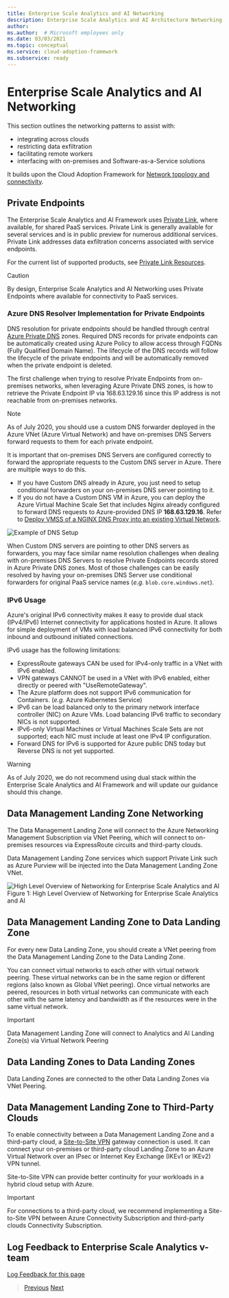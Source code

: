 ```yaml
---
title: Enterprise Scale Analytics and AI Networking
description: Enterprise Scale Analytics and AI Architecture Networking.
author: 
ms.author:  # Microsoft employees only
ms.date: 03/03/2021
ms.topic: conceptual
ms.service: cloud-adoption-framework
ms.subservice: ready
---
```


# Enterprise Scale Analytics and AI Networking

This section outlines the networking patterns to assist with:

- integrating across clouds
- restricting data exfiltration
- facilitating remote workers
- interfacing with on-premises and Software-as-a-Service solutions

It builds upon the Cloud Adoption Framework for [Network topology and connectivity](https://docs.microsoft.com/azure/cloud-adoption-framework/ready/enterprise-scale/network-topology-and-connectivity).

## Private Endpoints

The Enterprise Scale Analytics and AI Framework uses [Private Link](https://docs.microsoft.com/azure/private-link/private-link-service-overview), where available, for shared PaaS services. Private Link is generally available for several services and is in public preview for numerous additional services. Private Link addresses data exfiltration concerns associated with service endpoints.

For the current list of supported products, see [Private Link Resources](https://docs.microsoft.com/azure/private-link/private-endpoint-overview#private-link-resource).

>[!CAUTION]
>By design, Enterprise Scale Analytics and AI Networking uses Private Endpoints where available for connectivity to PaaS services.

### Azure DNS Resolver Implementation for Private Endpoints

DNS resolution for private endpoints should be handled through central [Azure Private DNS](https://docs.microsoft.com/azure/dns/private-dns-overview) zones. Required DNS records for private endpoints can be automatically created using Azure Policy to allow access through FQDNs (Fully Qualified Domain Name). The lifecycle of the DNS records will follow the lifecycle of the private endpoints and will be automatically removed when the private endpoint is deleted.

The first challenge when trying to resolve Private Endpoints from on-premises networks, when leveraging Azure Private DNS zones, is how to retrieve the Private Endpoint IP via 168.63.129.16 since this IP address is not reachable from on-premises networks.

>[!NOTE]
>As of July 2020, you should use a custom DNS forwarder deployed in the Azure VNet (Azure Virtual Network) and have on-premises DNS Servers forward requests to them for each private endpoint.

It is important that on-premises DNS Servers are configured correctly to forward the appropriate requests to the Custom DNS server in Azure. There are multiple ways to do this.

- If you have Custom DNS already in Azure, you just need to setup conditional forwarders on your on-premises DNS server pointing to it.
- If you do not have a Custom DNS VM in Azure, you can deploy the Azure Virtual Machine Scale Set that includes Nginx already configured to forward DNS requests to Azure-provided DNS IP **168.63.129.16**. Refer to [Deploy VMSS of a NGINX DNS Proxy into an existing Virtual Network](https://github.com/Microsoft/PL-DNS-Proxy).

![Example of DNS Setup](../images/dns_setup.png)

When Custom DNS servers are pointing to other DNS servers as forwarders, you may face similar name resolution challenges when dealing with on-premises DNS Servers to resolve Private Endpoints records stored in Azure Private DNS zones. Most of those challenges can be easily resolved by having your on-premises DNS Server use conditional forwarders for original PaaS service names (*e.g.* `blob.core.windows.net`).

### IPv6 Usage

Azure's original IPv6 connectivity makes it easy to provide dual stack (IPv4/IPv6) Internet connectivity for applications hosted in Azure. It allows for simple deployment of VMs with load balanced IPv6 connectivity for both inbound and outbound initiated connections.

IPv6 usage has the following limitations:

- ExpressRoute gateways CAN be used for IPv4-only traffic in a VNet with IPv6 enabled.
- VPN gateways CANNOT be used in a VNet with IPv6 enabled, either directly or peered with "UseRemoteGateway".
- The Azure platform does not support IPv6 communication for Containers. (*e.g.* Azure Kubernetes Service)
- IPv6 can be load balanced only to the primary network interface controller (NIC) on Azure VMs. Load balancing IPv6 traffic to secondary NICs is not supported.
- IPv6-only Virtual Machines or Virtual Machines Scale Sets are not supported; each NIC must include at least one IPv4 IP configuration.
- Forward DNS for IPv6 is supported for Azure public DNS today but Reverse DNS is not yet supported.

>[!WARNING]
>As of July 2020, we do not recommend using dual stack within the Enterprise Scale Analytics and AI Framework and will update our guidance should this change.

## Data Management Landing Zone Networking

The Data Management Landing Zone will connect to the Azure Networking Management Subscription via VNet Peering, which will connect to on-premises resources via ExpressRoute circuits and third-party clouds.

Data Management Landing Zone services which support Private Link such as Azure Purview will be injected into the Data Management Landing Zone VNet.

![High Level Overview of Networking for Enterprise Scale Analytics and AI](../images/networking_overview.png)
Figure 1: High Level Overview of Networking for Enterprise Scale Analytics and AI

## Data Management Landing Zone to Data Landing Zone

For every new Data Landing Zone, you should create a VNet peering from the Data Management Landing Zone to the Data Landing Zone.

You can connect virtual networks to each other with virtual network peering. These virtual networks can be in the same region or different regions (also known as Global VNet peering). Once virtual networks are peered, resources in both virtual networks can communicate with each other with the same latency and bandwidth as if the resources were in the same virtual network.

>[!IMPORTANT]
>Data Management Landing Zone will connect to Analytics and AI Landing Zone(s) via Virtual Network Peering

## Data Landing Zones to Data Landing Zones

Data Landing Zones are connected to the other Data Landing Zones via VNet Peering.

## Data Management Landing Zone to Third-Party Clouds

To enable connectivity between a Data Management Landing Zone and a third-party cloud, a [Site-to-Site VPN](https://docs.microsoft.com/azure/vpn-gateway/vpn-gateway-tutorial-vpnconnection-powershell) gateway connection is used. It can connect your on-premises or third-party cloud Landing Zone to an Azure Virtual Network over an IPsec or Internet Key Exchange (IKEv1 or IKEv2) VPN tunnel.

Site-to-Site VPN can provide better continuity for your workloads in a hybrid cloud setup with Azure.

>[!IMPORTANT]
>For connections to a third-party cloud, we recommend implementing a Site-to-Site VPN between Azure Connectivity Subscription and third-party clouds Connectivity Subscription.

## Log Feedback to Enterprise Scale Analytics v-team

[Log Feedback for this page](https://github.com/Azure/enterprise-scale-analytics/issues/new?title=&body=%0A%0A%5BEnter%20feedback%20here%5D%0A%0A%0A---%0A%23%23%23%23%20Document%20Details%0A%0A%E2%9A%A0%20*Do%20not%20edit%20this%20section.%20It%20is%20required%20for%20Solution%20Engineering%20%E2%9E%9F%20GitHub%20issue%20linking.*%0A%0A*%20Content%3A%2001-overview%20%E2%9E%9F%2005-networking.md)

>[Previous](04-policy.md)
>[Next](../02-datamanagement/01-overview.md)
